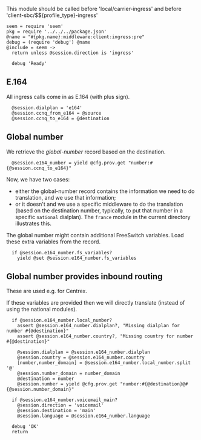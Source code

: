 This module should be called before 'local/carrier-ingress' and before 'client-sbc/$${profile_type}-ingress'

    seem = require 'seem'
    pkg = require '../../../package.json'
    @name = "#{pkg.name}:middleware:client:ingress:pre"
    debug = (require 'debug') @name
    @include = seem ->
      return unless @session.direction is 'ingress'

      debug 'Ready'

E.164
-----

All ingress calls come in as E.164 (with plus sign).

      @session.dialplan = 'e164'
      @session.ccnq_from_e164 = @source
      @session.ccnq_to_e164 = @destination

Global number
-------------

We retrieve the *global-number* record based on the destination.

      @session.e164_number = yield @cfg.prov.get "number:#{@session.ccnq_to_e164}"

Now, we have two cases:
- either the global-number record contains the information we need to do translation, and we use that information;
- or it doesn't and we use a specific middleware to do the translation (based on the destination number, typically, to put that number in a specific `national` dialplan). The `france` module in the current directory illustrates this.

The global number might contain additional FreeSwitch variables. Load these extra variables from the record.

      if @session.e164_number.fs_variables?
        yield @set @session.e164_number.fs_variables

Global number provides inbound routing
--------------------------------------

These are used e.g. for Centrex.

If these variables are provided then we will directly translate (instead of using the national modules).

      if @session.e164_number.local_number?
        assert @session.e164_number.dialplan?, "Missing dialplan for number #{@destination}"
        assert @session.e164_number.country?, "Missing country for number #{@destination}"

        @session.dialplan = @session.e164_number.dialplan
        @session.country = @session.e164_number.country
        [number,number_domain] = @session.e164_number.local_number.split '@'
        @session.number_domain = number_domain
        @destination = number
        @session.number = yield @cfg.prov.get "number:#{@destination}@#{@session.number_domain}"

      if @session.e164_number.voicemail_main?
        @session.direction = 'voicemail'
        @session.destination = 'main'
        @session.language = @session.e164_number.language

      debug 'OK'
      return
